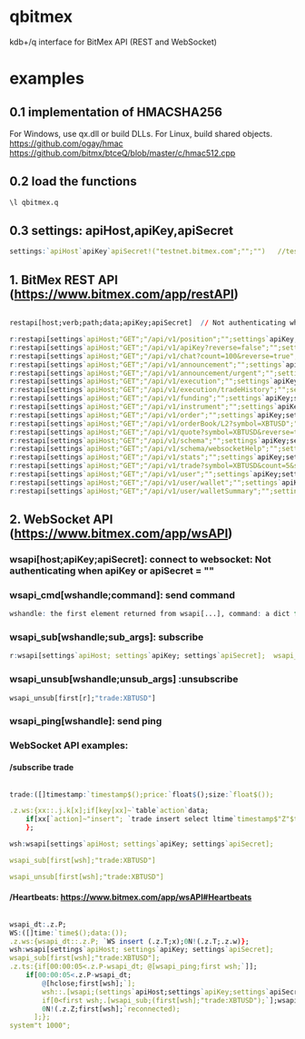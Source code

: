 # qbitmex 

kdb+/q interface for BitMex API (REST and WebSocket)

# examples

## 0.1 implementation of HMACSHA256  

For Windows, use qx.dll or build DLLs. For Linux, build shared objects.
<https://github.com/ogay/hmac>  
<https://github.com/bitmx/btceQ/blob/master/c/hmac512.cpp>

## 0.2 load the functions
```q
\l qbitmex.q
```

## 0.3 settings: apiHost,apiKey,apiSecret
```q
settings:`apiHost`apiKey`apiSecret!("testnet.bitmex.com";"";"")   //testnet
```

## 1. BitMex REST API (<https://www.bitmex.com/app/restAPI>)

```q

restapi[host;verb;path;data;apiKey;apiSecret]  // Not authenticating when apiKey or apiSecret = ""

r:restapi[settings`apiHost;"GET";"/api/v1/position";"";settings`apiKey;settings`apiSecret];r`body
r:restapi[settings`apiHost;"GET";"/api/v1/apiKey?reverse=false";"";settings`apiKey;settings`apiSecret];r`body
r:restapi[settings`apiHost;"GET";"/api/v1/chat?count=100&reverse=true";"";settings`apiKey;settings`apiSecret];r`body
r:restapi[settings`apiHost;"GET";"/api/v1/announcement";"";settings`apiKey;settings`apiSecret];r`body
r:restapi[settings`apiHost;"GET";"/api/v1/announcement/urgent";"";settings`apiKey;settings`apiSecret];r`body
r:restapi[settings`apiHost;"GET";"/api/v1/execution";"";settings`apiKey;settings`apiSecret];r`body
r:restapi[settings`apiHost;"GET";"/api/v1/execution/tradeHistory";"";settings`apiKey;settings`apiSecret];r`body
r:restapi[settings`apiHost;"GET";"/api/v1/funding";"";settings`apiKey;settings`apiSecret];r`body
r:restapi[settings`apiHost;"GET";"/api/v1/instrument";"";settings`apiKey;settings`apiSecret];r`body
r:restapi[settings`apiHost;"GET";"/api/v1/order";"";settings`apiKey;settings`apiSecret];r`body
r:restapi[settings`apiHost;"GET";"/api/v1/orderBook/L2?symbol=XBTUSD";"";settings`apiKey;settings`apiSecret];r`body
r:restapi[settings`apiHost;"GET";"/api/v1/quote?symbol=XBTUSD&reverse=true";"";settings`apiKey;settings`apiSecret];r`body
r:restapi[settings`apiHost;"GET";"/api/v1/schema";"";settings`apiKey;settings`apiSecret];r`body
r:restapi[settings`apiHost;"GET";"/api/v1/schema/websocketHelp";"";settings`apiKey;settings`apiSecret];r`body
r:restapi[settings`apiHost;"GET";"/api/v1/stats";"";settings`apiKey;settings`apiSecret];r`body
r:restapi[settings`apiHost;"GET";"/api/v1/trade?symbol=XBTUSD&count=5&start=0&startTime=2018-03-01 00:20:00";"";settings`apiKey;settings`apiSecret];r`body
r:restapi[settings`apiHost;"GET";"/api/v1/user";"";settings`apiKey;settings`apiSecret];r`body
r:restapi[settings`apiHost;"GET";"/api/v1/user/wallet";"";settings`apiKey;settings`apiSecret];r`body
r:restapi[settings`apiHost;"GET";"/api/v1/user/walletSummary";"";settings`apiKey;settings`apiSecret];r`body

```

## 2. WebSocket API (<https://www.bitmex.com/app/wsAPI>)

### wsapi[host;apiKey;apiSecret]: connect to websocket: Not authenticating when apiKey or apiSecret = ""

### wsapi_cmd[wshandle;command]: send command
```q
wshandle: the first element returned from wsapi[...], command: a dict for command args, ex: `op`args!(`subscribe;enlist `$"trade:XBTUSD")
```

### wsapi_sub[wshandle;sub_args]: subscribe
```q
r:wsapi[settings`apiHost; settings`apiKey; settings`apiSecret];  wsapi_sub[first[r];"trade:XBTUSD"]
```


### wsapi_unsub[wshandle;unsub_args] :unsubscribe
```q
wsapi_unsub[first[r];"trade:XBTUSD"] 
```

### wsapi_ping[wshandle]: send ping


### WebSocket API examples:
####  /subscribe trade

```q

trade:([]timestamp:`timestamp$();price:`float$();size:`float$());

.z.ws:{xx::.j.k[x];if[key[xx]~`table`action`data;
	if[xx[`action]~"insert"; `trade insert select ltime`timestamp$"Z"$timestamp,`float$price,`float$size from xx[`data] ]];
	};

wsh:wsapi[settings`apiHost; settings`apiKey; settings`apiSecret];  

wsapi_sub[first[wsh];"trade:XBTUSD"]

wsapi_unsub[first[wsh];"trade:XBTUSD"]

```

#### /Heartbeats: https://www.bitmex.com/app/wsAPI#Heartbeats

```q

wsapi_dt:.z.P;
WS:([]time:`time$();data:());
.z.ws:{wsapi_dt::.z.P; `WS insert (.z.T;x);0N!(.z.T;.z.w)};
wsh:wsapi[settings`apiHost; settings`apiKey; settings`apiSecret];  
wsapi_sub[first[wsh];"trade:XBTUSD"];
.z.ts:{if[00:00:05<.z.P-wsapi_dt; @[wsapi_ping;first wsh;`]];
    if[00:00:05<.z.P-wsapi_dt;
		@[hclose;first[wsh];`];
        wsh::.[wsapi;(settings`apiHost;settings`apiKey;settings`apiSecret);`];
        if[0<first wsh;.[wsapi_sub;(first[wsh];"trade:XBTUSD");`];wsapi_dt::.z.P];
        0N!(.z.Z;first[wsh];`reconnected);
	  ];};
system"t 1000";

```
